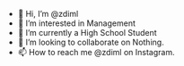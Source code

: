 - 👋 Hi, I’m @zdiml
- 👀 I’m interested in Management 
- 🌱 I’m currently a High School Student
- 💞️ I’m looking to collaborate on Nothing.
- 📫 How to reach me @zdiml on Instagram.

<!---
zdiml/zdiml is a ✨ special ✨ repository because its `README.md` (this file) appears on your GitHub profile.
You can click the Preview link to take a look at your changes.
--->
